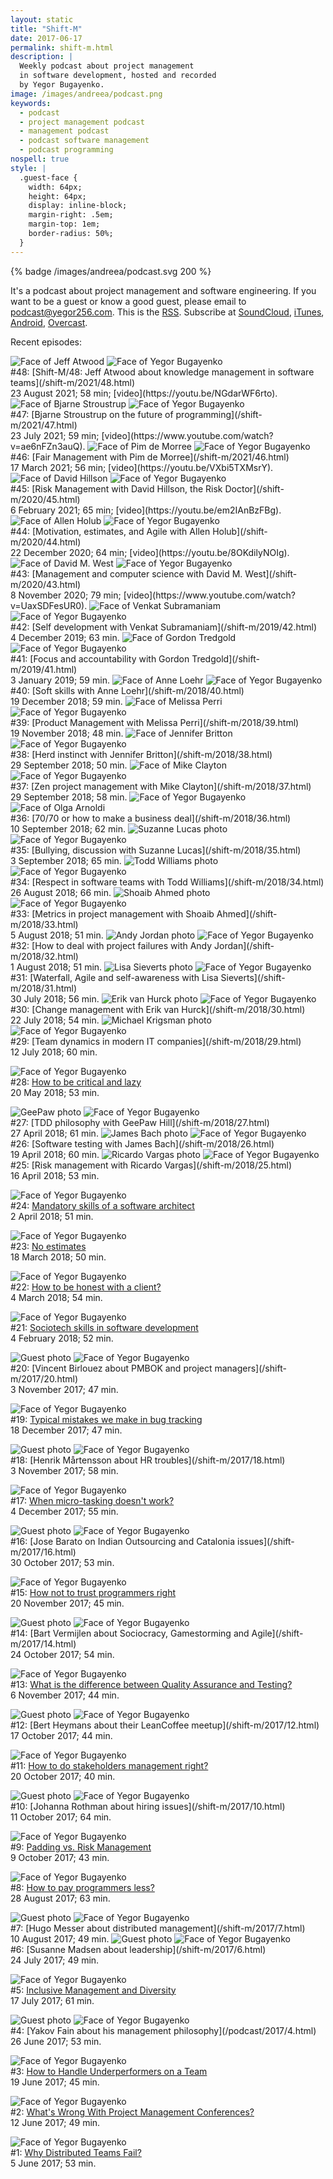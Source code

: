 ```yaml
---
layout: static
title: "Shift-M"
date: 2017-06-17
permalink: shift-m.html
description: |
  Weekly podcast about project management
  in software development, hosted and recorded
  by Yegor Bugayenko.
image: /images/andreea/podcast.png
keywords:
  - podcast
  - project management podcast
  - management podcast
  - podcast software management
  - podcast programming
nospell: true
style: |
  .guest-face {
    width: 64px;
    height: 64px;
    display: inline-block;
    margin-right: .5em;
    margin-top: 1em;
    border-radius: 50%;
  }
---
```


{% badge /images/andreea/podcast.svg 200 %}

It's a podcast about project management and software engineering. 
If you want to be a guest or know a good guest, please email to
[podcast@yegor256.com](mailto:podcast@yegor256.com).
This is the [RSS](http://feeds.soundcloud.com/users/soundcloud:users:92341909/sounds.rss).
Subscribe at
[SoundCloud](https://soundcloud.com/yegor256),
[iTunes](https://itunes.apple.com/us/podcast/yegor256-podcast/id1150826721),
[Android](http://subscribeonandroid.com/feeds.soundcloud.com/users/soundcloud:users:92341909/sounds.rss),
[Overcast](https://overcast.fm/itunes1150826721/yegor256-podcast).

<!-- Already recorded but not yet published episodes: -->

Recent episodes:

<img src="/images/shift-m/jeff-atwood.png" class="guest-face" alt="Face of Jeff Atwood"/>
<img src="/images/face-256x256.jpg" class="guest-face" alt="Face of Yegor Bugayenko"/><br/>
&#35;48: [Shift-M/48: Jeff Atwood about knowledge management in software teams](/shift-m/2021/48.html)<br/>
23 August 2021; 58 min; [video](https://youtu.be/NGdarWF6rto).

<img src="/images/shift-m/bjarne-stroustrup.png" class="guest-face" alt="Face of Bjarne Stroustrup"/>
<img src="/images/face-256x256.jpg" class="guest-face" alt="Face of Yegor Bugayenko"/><br/>
&#35;47: [Bjarne Stroustrup on the future of programming](/shift-m/2021/47.html)<br/>
23 July 2021; 59 min; [video](https://www.youtube.com/watch?v=ae6nFZn3auQ).

<img src="/images/shift-m/pim-de-morree.png" class="guest-face" alt="Face of Pim de Morree"/>
<img src="/images/face-256x256.jpg" class="guest-face" alt="Face of Yegor Bugayenko"/><br/>
&#35;46: [Fair Management with Pim de Morree](/shift-m/2021/46.html)<br/>
17 March 2021; 56 min; [video](https://youtu.be/VXbi5TXMsrY).

<img src="/images/shift-m/david-hillson.png" class="guest-face" alt="Face of David Hillson"/>
<img src="/images/face-256x256.jpg" class="guest-face" alt="Face of Yegor Bugayenko"/><br/>
&#35;45: [Risk Management with David Hillson, the Risk Doctor](/shift-m/2020/45.html)<br/>
6 February 2021; 65 min; [video](https://youtu.be/em2IAnBzFBg).

<img src="/images/shift-m/allen-holub.png" class="guest-face" alt="Face of Allen Holub"/>
<img src="/images/face-256x256.jpg" class="guest-face" alt="Face of Yegor Bugayenko"/><br/>
&#35;44: [Motivation, estimates, and Agile with Allen Holub](/shift-m/2020/44.html)<br/>
22 December 2020; 64 min; [video](https://youtu.be/8OKdilyNOIg).

<img src="/images/shift-m/david-west.png" class="guest-face" alt="Face of David M. West"/>
<img src="/images/face-256x256.jpg" class="guest-face" alt="Face of Yegor Bugayenko"/><br/>
&#35;43: [Management and computer science with David M. West](/shift-m/2020/43.html)<br/>
8 November 2020; 79 min; [video](https://www.youtube.com/watch?v=UaxSDFesUR0).

<img src="/images/shift-m/venkat-subramaniam.png" class="guest-face" alt="Face of Venkat Subramaniam"/>
<img src="/images/face-256x256.jpg" class="guest-face" alt="Face of Yegor Bugayenko"/><br/>
&#35;42: [Self development with Venkat Subramaniam](/shift-m/2019/42.html)<br/>
4 December 2019; 63 min.

<img src="/images/shift-m/gordon-tredgold.png" class="guest-face" alt="Face of Gordon Tredgold"/>
<img src="/images/face-256x256.jpg" class="guest-face" alt="Face of Yegor Bugayenko"/><br/>
&#35;41: [Focus and accountability with Gordon Tredgold](/shift-m/2019/41.html)<br/>
3 January 2019; 59 min.

<img src="/images/shift-m/anne-loehr.png" class="guest-face" alt="Face of Anne Loehr"/>
<img src="/images/face-256x256.jpg" class="guest-face" alt="Face of Yegor Bugayenko"/><br/>
&#35;40: [Soft skills with Anne Loehr](/shift-m/2018/40.html)<br/>
19 December 2018; 59 min.

<img src="/images/shift-m/melissa-perri.png" class="guest-face" alt="Face of Melissa Perri"/>
<img src="/images/face-256x256.jpg" class="guest-face" alt="Face of Yegor Bugayenko"/><br/>
&#35;39: [Product Management with Melissa Perri](/shift-m/2018/39.html)<br/>
19 November 2018; 48 min.

<img src="/images/shift-m/jennifer-britton.png" class="guest-face" alt="Face of Jennifer Britton"/>
<img src="/images/face-256x256.jpg" class="guest-face" alt="Face of Yegor Bugayenko"/><br/>
&#35;38: [Herd instinct with Jennifer Britton](/shift-m/2018/38.html)<br/>
29 September 2018; 50 min.

<img src="/images/shift-m/mike-clayton.png" class="guest-face" alt="Face of Mike Clayton"/>
<img src="/images/face-256x256.jpg" class="guest-face" alt="Face of Yegor Bugayenko"/><br/>
&#35;37: [Zen project management with Mike Clayton](/shift-m/2018/37.html)<br/>
29 September 2018; 58 min.

<img src="/images/face-256x256.jpg" class="guest-face" alt="Face of Yegor Bugayenko"/>
<img src="/images/shift-m/olga-arnoldi.png" class="guest-face" alt="Face of Olga Arnoldi"/><br/>
&#35;36: [70/70 or how to make a business deal](/shift-m/2018/36.html)<br/>
10 September 2018; 62 min.

<img src="/images/shift-m/suzanne-lucas.png" class="guest-face" alt="Suzanne Lucas photo"/>
<img src="/images/face-256x256.jpg" class="guest-face" alt="Face of Yegor Bugayenko"/><br/>
&#35;35: [Bullying, discussion with Suzanne Lucas](/shift-m/2018/35.html)<br/>
3 September 2018; 65 min.

<img src="/images/shift-m/todd-williams.png" class="guest-face" alt="Todd Williams photo"/>
<img src="/images/face-256x256.jpg" class="guest-face" alt="Face of Yegor Bugayenko"/><br/>
&#35;34: [Respect in software teams with Todd Williams](/shift-m/2018/34.html)<br/>
26 August 2018; 66 min.

<img src="/images/shift-m/shoaib-ahmed.png" class="guest-face" alt="Shoaib Ahmed photo"/>
<img src="/images/face-256x256.jpg" class="guest-face" alt="Face of Yegor Bugayenko"/><br/>
&#35;33: [Metrics in project management with Shoaib Ahmed](/shift-m/2018/33.html)<br/>
5 August 2018; 51 min.

<img src="/images/shift-m/andy-jordan.png" class="guest-face" alt="Andy Jordan photo"/>
<img src="/images/face-256x256.jpg" class="guest-face" alt="Face of Yegor Bugayenko"/><br/>
&#35;32: [How to deal with project failures with Andy Jordan](/shift-m/2018/32.html)<br/>
1 August 2018; 51 min.

<img src="/images/shift-m/lisa-sieverts.png" class="guest-face" alt="Lisa Sieverts photo"/>
<img src="/images/face-256x256.jpg" class="guest-face" alt="Face of Yegor Bugayenko"/><br/>
&#35;31: [Waterfall, Agile and self-awareness with Lisa Sieverts](/shift-m/2018/31.html)<br/>
30 July 2018; 56 min.

<img src="/images/shift-m/erik-van-hurck.png" class="guest-face" alt="Erik van Hurck photo"/>
<img src="/images/face-256x256.jpg" class="guest-face" alt="Face of Yegor Bugayenko"/><br/>
&#35;30: [Change management with Erik van Hurck](/shift-m/2018/30.html)<br/>
22 July 2018; 54 min.

<img src="/images/shift-m/michael-krigsman.png" class="guest-face" alt="Michael Krigsman photo"/>
<img src="/images/face-256x256.jpg" class="guest-face" alt="Face of Yegor Bugayenko"/><br/>
&#35;29: [Team dynamics in modern IT companies](/shift-m/2018/29.html)<br/>
12 July 2018; 60 min.

<img src="/images/face-256x256.jpg" class="guest-face" alt="Face of Yegor Bugayenko"/><br/>
&#35;28: [How to be critical and lazy](/shift-m/2018/28.html)<br/>
20 May 2018; 53 min.

<img src="/images/shift-m/geepaw.png" class="guest-face" alt="GeePaw photo"/>
<img src="/images/face-256x256.jpg" class="guest-face" alt="Face of Yegor Bugayenko"/><br/>
&#35;27: [TDD philosophy with GeePaw Hill](/shift-m/2018/27.html)<br/>
27 April 2018; 61 min.

<img src="/images/shift-m/james-bach.png" class="guest-face" alt="James Bach photo"/>
<img src="/images/face-256x256.jpg" class="guest-face" alt="Face of Yegor Bugayenko"/><br/>
&#35;26: [Software testing with James Bach](/shift-m/2018/26.html)<br/>
19 April 2018; 60 min.

<img src="/images/shift-m/ricardo-vargas.png" class="guest-face" alt="Ricardo Vargas photo"/>
<img src="/images/face-256x256.jpg" class="guest-face" alt="Face of Yegor Bugayenko"/><br/>
&#35;25: [Risk management with Ricardo Vargas](/shift-m/2018/25.html)<br/>
16 April 2018; 53 min.

<img src="/images/face-256x256.jpg" class="guest-face" alt="Face of Yegor Bugayenko"/><br/>
&#35;24: [Mandatory skills of a software architect](/shift-m/2018/24.html)<br/>
2 April 2018; 51 min.

<img src="/images/face-256x256.jpg" class="guest-face" alt="Face of Yegor Bugayenko"/><br/>
&#35;23: [No estimates](/shift-m/2018/23.html)<br/>
18 March 2018; 50 min.

<img src="/images/face-256x256.jpg" class="guest-face" alt="Face of Yegor Bugayenko"/><br/>
&#35;22: [How to be honest with a client?](/shift-m/2018/22.html)<br/>
4 March 2018; 54 min.

<img src="/images/face-256x256.jpg" class="guest-face" alt="Face of Yegor Bugayenko"/><br/>
&#35;21: [Sociotech skills in software development](/shift-m/2018/21.html)<br/>
4 February 2018; 52 min.

<img src="/images/shift-m/vincent-birlouez.png" class="guest-face" alt="Guest photo"/>
<img src="/images/face-256x256.jpg" class="guest-face" alt="Face of Yegor Bugayenko"/><br/>
&#35;20: [Vincent Birlouez about PMBOK and project managers](/shift-m/2017/20.html)<br/>
3 November 2017; 47 min.

<img src="/images/face-256x256.jpg" class="guest-face" alt="Face of Yegor Bugayenko"/><br/>
&#35;19: [Typical mistakes we make in bug tracking](/shift-m/2017/19.html)<br/>
18 December 2017; 47 min.

<img src="/images/shift-m/henrik-martensson.png" class="guest-face" alt="Guest photo"/>
<img src="/images/face-256x256.jpg" class="guest-face" alt="Face of Yegor Bugayenko"/><br/>
&#35;18: [Henrik Mårtensson about HR troubles](/shift-m/2017/18.html)<br/>
3 November 2017; 58 min.

<img src="/images/face-256x256.jpg" class="guest-face" alt="Face of Yegor Bugayenko"/><br/>
&#35;17: [When micro-tasking doesn't work?](/shift-m/2017/17.html)<br/>
4 December 2017; 55 min.

<img src="/images/shift-m/jose-barato.png" class="guest-face" alt="Guest photo"/>
<img src="/images/face-256x256.jpg" class="guest-face" alt="Face of Yegor Bugayenko"/><br/>
&#35;16: [Jose Barato on Indian Outsourcing and Catalonia issues](/shift-m/2017/16.html)<br/>
30 October 2017; 53 min.

<img src="/images/face-256x256.jpg" class="guest-face" alt="Face of Yegor Bugayenko"/><br/>
&#35;15: [How not to trust programmers right](/shift-m/2017/15.html)<br/>
20 November 2017; 45 min.

<img src="/images/shift-m/bart-vermijlen.png" class="guest-face" alt="Guest photo"/>
<img src="/images/face-256x256.jpg" class="guest-face" alt="Face of Yegor Bugayenko"/><br/>
&#35;14: [Bart Vermijlen about Sociocracy, Gamestorming and Agile](/shift-m/2017/14.html)<br/>
24 October 2017; 54 min.

<img src="/images/face-256x256.jpg" class="guest-face" alt="Face of Yegor Bugayenko"/><br/>
&#35;13: [What is the difference between Quality Assurance and Testing?](/shift-m/2017/13.html)<br/>
6 November 2017; 44 min.

<img src="/images/shift-m/bert-heymans.png" class="guest-face" alt="Guest photo"/>
<img src="/images/face-256x256.jpg" class="guest-face" alt="Face of Yegor Bugayenko"/><br/>
&#35;12: [Bert Heymans about their LeanCoffee meetup](/shift-m/2017/12.html)<br/>
17 October 2017; 44 min.

<img src="/images/face-256x256.jpg" class="guest-face" alt="Face of Yegor Bugayenko"/><br/>
&#35;11: [How to do stakeholders management right?](/shift-m/2017/11.html)<br/>
20 October 2017; 40 min.

<img src="/images/shift-m/johanna-rothman.png" class="guest-face" alt="Guest photo"/>
<img src="/images/face-256x256.jpg" class="guest-face" alt="Face of Yegor Bugayenko"/><br/>
&#35;10: [Johanna Rothman about hiring issues](/shift-m/2017/10.html)<br/>
11 October 2017; 64 min.

<img src="/images/face-256x256.jpg" class="guest-face" alt="Face of Yegor Bugayenko"/><br/>
&#35;9: [Padding vs. Risk Management](/shift-m/2017/9.html)<br/>
9 October 2017; 43 min.

<img src="/images/face-256x256.jpg" class="guest-face" alt="Face of Yegor Bugayenko"/><br/>
&#35;8: [How to pay programmers less?](/shift-m/2017/8.html)<br/>
28 August 2017; 63 min.

<img src="/images/shift-m/hugo-messer.png" class="guest-face" alt="Guest photo"/>
<img src="/images/face-256x256.jpg" class="guest-face" alt="Face of Yegor Bugayenko"/><br/>
&#35;7: [Hugo Messer about distributed management](/shift-m/2017/7.html)<br/>
10 August 2017; 49 min.

<img src="/images/shift-m/susanne-madsen.png" class="guest-face" alt="Guest photo"/>
<img src="/images/face-256x256.jpg" class="guest-face" alt="Face of Yegor Bugayenko"/><br/>
&#35;6: [Susanne Madsen about leadership](/shift-m/2017/6.html)<br/>
24 July 2017; 49 min.

<img src="/images/face-256x256.jpg" class="guest-face" alt="Face of Yegor Bugayenko"/><br/>
&#35;5: [Inclusive Management and Diversity](/shift-m/2017/5.html)<br/>
17 July 2017; 61 min.

<img src="/images/shift-m/yakov-fain.png" class="guest-face" alt="Guest photo"/>
<img src="/images/face-256x256.jpg" class="guest-face" alt="Face of Yegor Bugayenko"/><br/>
&#35;4: [Yakov Fain about his management philosophy](/podcast/2017/4.html)<br/>
26 June 2017; 53 min.

<img src="/images/face-256x256.jpg" class="guest-face" alt="Face of Yegor Bugayenko"/><br/>
&#35;3: [How to Handle Underperformers on a Team](/podcast/2017/3.html)<br/>
19 June 2017; 45 min.

<img src="/images/face-256x256.jpg" class="guest-face" alt="Face of Yegor Bugayenko"/><br/>
&#35;2: [What's Wrong With Project Management Conferences?](/podcast/2017/2.html)<br/>
12 June 2017; 49 min.

<img src="/images/face-256x256.jpg" class="guest-face" alt="Face of Yegor Bugayenko"/><br/>
&#35;1: [Why Distributed Teams Fail?](/podcast/2017/1.html)<br/>
5 June 2017; 53 min.

